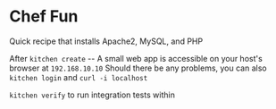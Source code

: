 # Chef Fun

Quick recipe that installs Apache2, MySQL, and PHP

After `kitchen create` --
A small web app is accessible on your host's browser at `192.168.10.10`
Should there be any problems, you can also `kitchen login` and `curl -i localhost`

`kitchen verify` to run integration tests within
